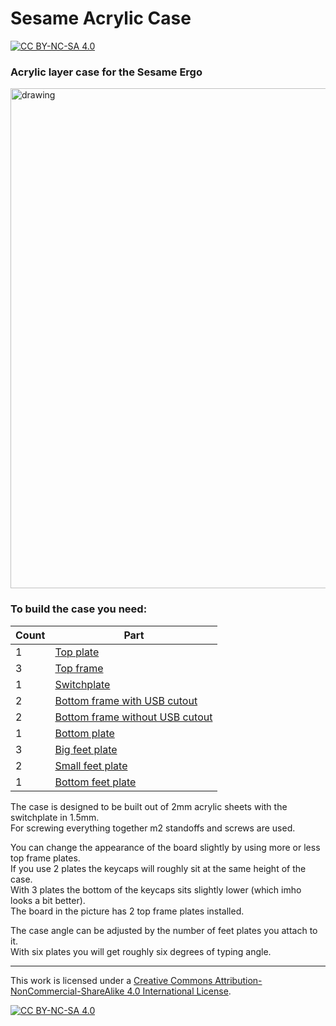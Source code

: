 # Sesame Acrylic Case

[![CC BY-NC-SA 4.0][cc-by-nc-sa-shield]][cc-by-nc-sa]

### Acrylic layer case for the Sesame Ergo

<img src="https://files.elmo.space/keyboards/sesame_pom/2.jpg" alt="drawing" width="800"/>

### To build the case you need:
|Count|Part|
|-|-|
|1|[Top plate](layer-top.dxf)|
|3|[Top frame](layer-frame-top.dxf)|
|1|[Switchplate](layer-plate.dxf)|
|2|[Bottom frame with USB cutout](layer-frame-bottom-usb.dxf)|
|2|[Bottom frame without USB cutout](layer-frame-bottom.dxf)|
|1|[Bottom plate](layer-bottom.dxf)|
|3|[Big feet plate](layer-feet-big.dxf)|
|2|[Small feet plate](layer-feet-small.dxf)|
|1|[Bottom feet plate](layer-feet-bottom.dxf)|

The case is designed to be built out of 2mm acrylic sheets with the switchplate in 1.5mm.  
For screwing everything together m2 standoffs and screws are used.

You can change the appearance of the board slightly by using more or less top frame plates.  
If you use 2 plates the keycaps will roughly sit at the same height of the case.  
With 3 plates the bottom of the keycaps sits slightly lower (which imho looks a bit better).  
The board in the picture has 2 top frame plates installed.

The case angle can be adjusted by the number of feet plates you attach to it.<br>
With six plates you will get roughly six degrees of typing angle.

---

This work is licensed under a
[Creative Commons Attribution-NonCommercial-ShareAlike 4.0 International License][cc-by-nc-sa].

[![CC BY-NC-SA 4.0][cc-by-nc-sa-image]][cc-by-nc-sa]

[cc-by-nc-sa]: http://creativecommons.org/licenses/by-nc-sa/4.0/
[cc-by-nc-sa-image]: https://licensebuttons.net/l/by-nc-sa/4.0/88x31.png
[cc-by-nc-sa-shield]: https://img.shields.io/badge/License-CC%20BY--NC--SA%204.0-lightgrey.svg
